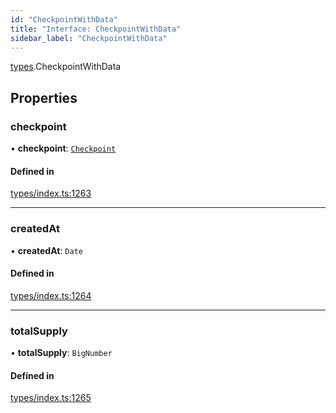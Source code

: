 ```yaml
---
id: "CheckpointWithData"
title: "Interface: CheckpointWithData"
sidebar_label: "CheckpointWithData"
---
```


[types](../../../modules/Types/Types.md).CheckpointWithData

## Properties

### checkpoint

• **checkpoint**: [`Checkpoint`](../../../classes/API/Entities/Checkpoint/Checkpoint.md)

#### Defined in

[types/index.ts:1263](https://github.com/PolymeshAssociation/polymesh-sdk/blob/968f8d70c/src/types/index.ts#L1263)

___

### createdAt

• **createdAt**: `Date`

#### Defined in

[types/index.ts:1264](https://github.com/PolymeshAssociation/polymesh-sdk/blob/968f8d70c/src/types/index.ts#L1264)

___

### totalSupply

• **totalSupply**: `BigNumber`

#### Defined in

[types/index.ts:1265](https://github.com/PolymeshAssociation/polymesh-sdk/blob/968f8d70c/src/types/index.ts#L1265)
